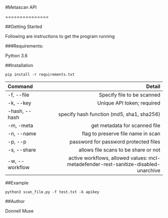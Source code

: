 #Metascan API

===============

##Getting Started

Following are instructions to get the program running

###Requirements:

Python 3.6

##Installation

```
pip install -r requirements.txt
```

Command | Detail
:-- | --:
-f, --file | Specify file to be scanned
-k, --key | Unique API token; required
-hash, --hash | specify hash function (md5, sha1, sha256)
-m, -meta | get metadata for scanned file
-n, --name | flag to preserve file name in scan
-p, --p | password for password protected files
-s, --share | allows file scans to be share or not
-w, --workflow | active workflows, allowed values: mcl-metadefender-rest-sanitize-disabled-unarchive

##Example

```
python3 scan_file.py -f test.txt -k apikey
```

##Author

Donnell Muse
